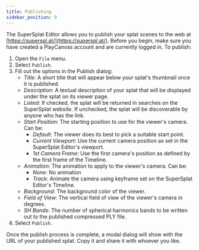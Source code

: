 ```yaml
---
title: Publishing
sidebar_position: 9
---
```


The SuperSplat Editor allows you to publish your splat scenes to the web at [https://superspl.at/](https://superspl.at/). Before you begin, make sure you have created a PlayCanvas account and are currently logged in. To publish:

1. Open the `File` menu.
2. Select `Publish`.
3. Fill out the options in the Publish dialog:
   * _Title_: A short title that will appear below your splat's thumbnail once it is published.
   * _Description_: A textual description of your splat that will be displayed under the splat on its viewer page.
   * _Listed_: If checked, the splat will be returned in searches on the SuperSplat website. If unchecked, the splat will be discoverable by anyone who has the link.
   * _Start Position_: The starting position to use for the viewer's camera. Can be:
      * _Default_: The viewer does its best to pick a suitable start point.
      * _Current Viewport_: Use the current camera position as set in the SuperSplat Editor's viewport.
      * _1st Camera Frame_: Use the first camera's position as defined by the first frame of the Timeline.
   * _Animation_: The animation to apply to the viewer's camera. Can be:
      * _None_: No animation
      * _Track_: Animate the camera using keyframe set on the SuperSplat Editor's Timeline.
   * _Background_: The background color of the viewer.
   * _Field of View_: The vertical field of view of the viewer's camera in degrees.
   * _SH Bands_: The number of spherical harmonics bands to be written out to the published compressed PLY file.
4. Select `Publish`.

Once the publish process is complete, a modal dialog will show with the URL of your published splat. Copy it and share it with whoever you like.
